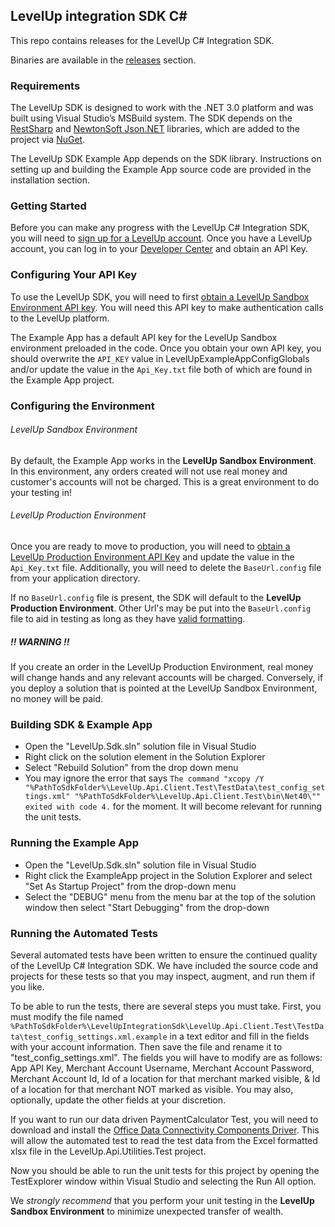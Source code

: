 LevelUp integration SDK C#
---

This repo contains releases for the LevelUp C# Integration SDK.

Binaries are available in the [releases](https://github.com/TheLevelUp/levelup-integration-sdk-csharp/releases) section.

### Requirements
The LevelUp SDK is designed to work with the .NET 3.0 platform and was built using Visual Studio’s MSBuild system. The SDK depends on the [RestSharp](http://restsharp.org/) and [NewtonSoft Json.NET](http://james.newtonking.com/projects/json-net.aspx) libraries, which are added to the project via [NuGet](https://www.nuget.org/).

The LevelUp SDK Example App depends on the SDK library. Instructions on setting up and building the Example App source code are provided in the installation section.

### Getting Started
Before you can make any progress with the LevelUp C# Integration SDK, you will need to [sign up for a LevelUp account](http://developer.thelevelup.com/getting-started/creating-your-app/). Once you have a LevelUp account, you can log in to your [Developer Center](https://www.thelevelup.com/developer/sandbox/apps) and obtain an API Key.

### Configuring Your API Key
To use the LevelUp SDK, you will need to first [obtain a LevelUp Sandbox Environment API key](https://www.thelevelup.com/developer/sandbox/apps). You will need this API key to make authentication calls to the LevelUp platform.

The Example App has a default API key for the LevelUp Sandbox environment preloaded in the code. Once you obtain your own API key, you should overwrite the `API_KEY` value in LevelUpExampleAppConfigGlobals  and/or update the value in the `Api_Key.txt` file both of which are found in the Example App project. 

### Configuring the Environment
###### LevelUp Sandbox Environment 
By default, the Example App works in the **LevelUp Sandbox Environment**. In this environment, any orders created will not use real money and customer's accounts will not be charged. This is a great environment to do your testing in! 

###### LevelUp Production Environment
Once you are ready to move to production, you will need to [obtain a  LevelUp Production Environment API Key](https://www.thelevelup.com/developer/production/apps) and update the value in the `Api_Key.txt` file. Additionally, you will need to delete the `BaseUrl.config` file from your application directory. 

If no `BaseUrl.config` file is present, the SDK will default to the **LevelUp Production Environment**. Other Url's may be put into the `BaseUrl.config` file to aid in testing as long as they have [valid formatting](https://en.wikipedia.org/wiki/Uniform_Resource_Locator#Syntax).

##### !! WARNING !!
If you create an order in the LevelUp Production Environment, real money will change hands and any relevant accounts will be charged. Conversely, if you deploy a solution that is pointed at the LevelUp Sandbox Environment, no money will be paid.

### Building SDK & Example App
- Open the "LevelUp.Sdk.sln" solution file in Visual Studio
- Right click on the solution element in the Solution Explorer
- Select "Rebuild Solution" from the drop down menu
- You may ignore the error that says `The command "xcopy /Y "%PathToSdkFolder%\LevelUp.Api.Client.Test\TestData\test_config_settings.xml" "%PathToSdkFolder%\LevelUp.Api.Client.Test\bin\Net40\"" exited with code 4.` for the moment. It will become relevant for running the unit tests.

### Running the Example App
- Open the "LevelUp.Sdk.sln" solution file in Visual Studio
- Right click the ExampleApp project in the Solution Explorer and select "Set As Startup Project" from the drop-down menu
- Select the "DEBUG" menu from the menu bar at the top of the solution window then select "Start Debugging" from the drop-down

### Running the Automated Tests
Several automated tests have been written to ensure the continued quality of the LevelUp C# Integration SDK. We have included the source code and projects for these tests so that you may inspect, augment, and run them if you like. 


To be able to run the tests, there are several steps you must take. First, you must modify the file named `%PathToSdkFolder%\LevelUpIntegrationSdk\LevelUp.Api.Client.Test\TestData\test_config_settings.xml.example` in a text editor and fill in the fields with your account information. Then save the file and rename it to "test_config_settings.xml". The fields you will have to modify are as follows: App API Key, Merchant Account Username, Merchant Account Password, Merchant Account Id, Id of a location for that merchant marked visible, & Id of a location for that merchant NOT marked as visible. You may also, optionally, update the other fields at your discretion.

If you want to run our data driven PaymentCalculator Test, you will need to download and install the [Office Data Connectivity Components Driver](https://www.microsoft.com/en-us/download/details.aspx?id=23734). This will allow the automated test to read the test data from the Excel formatted xlsx file in the LevelUp.Api.Utilities.Test project.

Now you should be able to run the unit tests for this project by opening the TestExplorer window within Visual Studio and selecting the Run All option.

We *strongly recommend* that you perform your unit testing in the **LevelUp Sandbox Environment** to minimize  unexpected transfer of wealth.